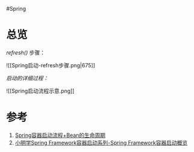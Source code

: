 #Spring 

# 总览
*refresh()* 步骤：

![[Spring启动-refresh步骤.png|675]]


*启动的详细过程：*

![[Spring启动流程示意.png]]

# 参考
1. [Spring容器启动流程+Bean的生命周期](https://www.cnblogs.com/summerday152/p/13639896.html)
2. [小明学Spring Framework容器启动系列-Spring Framework容器启动概览](https://blog.csdn.net/dieaixia5129/article/details/113696990)